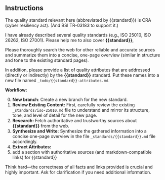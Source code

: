

## Instructions

The quality standard relevant here (abbreviated by {{standard}}) is CRA (cyber resiliency act).
(And BSI TR-03183 to support it.)

I have already described several quality standards (e.g., ISO 25010, ISO 26262, ISO 27001). Please help me to also cover **{{standard}}**,


Please thoroughly search the web for other reliable and accurate sources and summarize them into a concise, one-page overview (similar in structure and tone to the existing standard pages).

In addition, please provide a list of quality attributes that are addressed (directly or indirectly) by the **{{standard}}** standard. Put these names into a new file named `_todo/{{standard}}-attributes.md`.

**Workflow:**

0.  **New branch**: Create a new branch for the new standard.
1.  **Review Existing Content:** First, carefully review the existing `_standards/iso-25010.md` file to understand and mirror its structure, tone, and level of detail for the new page.
2.  **Research:** Fetch authoritative and trustworthy sources about **{{standard}}** from the web.
3.  **Synthesize and Write:** Synthesize the gathered information into a concise one-page overview in the file `_standards/{{standard}}.md` file accordingly.
4.  **Extract Attributes:**
5.  add a section with authoritative sources (and markdown-compatible links) for {{standard}}

Think hard—the correctness of all facts and links provided is crucial and highly important.
Ask for clarification if you need additional information.
